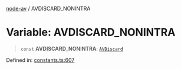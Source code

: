 [node-av](../globals.md) / AVDISCARD\_NONINTRA

# Variable: AVDISCARD\_NONINTRA

> `const` **AVDISCARD\_NONINTRA**: [`AVDiscard`](../type-aliases/AVDiscard.md)

Defined in: [constants.ts:607](https://github.com/seydx/av/blob/f8631fc881b394300b1479f511d55cf1c370a87f/src/constants/constants.ts#L607)
